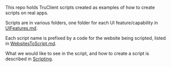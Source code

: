 This repo holds TruClient scripts created as examples of how to create scripts on real apps.

Scripts are in various folders, one folder for each UI feature/capability in [UIFeatures.md](UIFeatures.md).

Each script name is prefixed by a code for the website being scripted, listed in [WebsitesToScript.md](WebsitesToScript.md). 

What we would like to see in the script, and how to create a script is described in [Scripting](Scripting.md).


